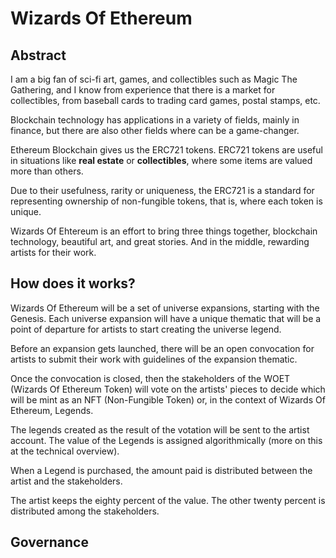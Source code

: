# Wizards Of Ethereum

## Abstract
I am a big fan of sci-fi art, games, and collectibles such as Magic The Gathering, and I know from experience that there is a market for collectibles, from baseball cards to trading card games, postal stamps, etc.

Blockchain technology has applications in a variety of fields, mainly in finance, but there are also other fields where can be a game-changer.

Ethereum Blockchain gives us the ERC721 tokens. ERC721 tokens are useful in situations like **real estate** or **collectibles**, where some items are valued more than others. 

Due to their usefulness, rarity or uniqueness, the ERC721 is a standard for representing ownership of non-fungible tokens, that is, where each token is unique.

Wizards Of Ehtereum is an effort to bring three things together, blockchain technology, beautiful art, and great stories. And in the middle, rewarding artists for their work.

## How does it works?
Wizards Of Ethereum will be a set of universe expansions, starting with the Genesis.  Each universe expansion will have a unique thematic that will be a point of departure for artists to start creating the universe legend.

Before an expansion gets launched, there will be an open convocation for artists to submit their work with guidelines of the expansion thematic.

Once the convocation is closed, then the stakeholders of the WOET (Wizards Of Ethereum Token) will vote on the artists' pieces to decide which will be mint as an NFT (Non-Fungible Token) or, in the context of Wizards Of Ethereum, Legends.

The legends created as the result of the votation will be sent to the artist account. The value of the Legends is assigned algorithmically (more on this at the technical overview).

When a Legend is purchased, the amount paid is distributed between the artist and the stakeholders. 

The artist keeps the eighty percent of the value. The other twenty percent is distributed among the stakeholders. 


## Governance